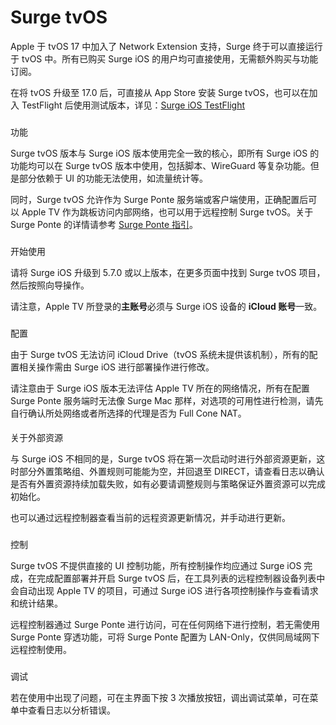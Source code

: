 Surge tvOS
==========

Apple 于 tvOS 17 中加入了 Network Extension 支持，Surge 终于可以直接运行于 tvOS 中。所有已购买 Surge iOS 的用户均可直接使用，无需额外购买与功能订阅。

在将 tvOS 升级至 17.0 后，可直接从 App Store 安装 Surge tvOS，也可以在加入 TestFlight 后使用测试版本，详见：[Surge iOS TestFlight](/surge-knowledge-base/v/zh/faq/ios-testflight)

### 

[](#gong-neng)

功能

Surge tvOS 版本与 Surge iOS 版本使用完全一致的核心，即所有 Surge iOS 的功能均可以在 Surge tvOS 版本中使用，包括脚本、WireGuard 等复杂功能。但是部分依赖于 UI 的功能无法使用，如流量统计等。

同时，Surge tvOS 允许作为 Surge Ponte 服务端或客户端使用，正确配置后可以 Apple TV 作为跳板访问内部网络，也可以用于远程控制 Surge tvOS。关于 Surge Ponte 的详情请参考 [Surge Ponte 指引](/surge-knowledge-base/v/zh/guidelines/ponte)。

### 

[](#kai-shi-shi-yong)

开始使用

请将 Surge iOS 升级到 5.7.0 或以上版本，在更多页面中找到 Surge tvOS 项目，然后按照向导操作。

请注意，Apple TV 所登录的**主账号**必须与 Surge iOS 设备的 **iCloud 账号**一致。

### 

[](#pei-zhi)

配置

由于 Surge tvOS 无法访问 iCloud Drive（tvOS 系统未提供该机制），所有的配置相关操作需由 Surge iOS 进行部署操作进行修改。

请注意由于 Surge iOS 版本无法评估 Apple TV 所在的网络情况，所有在配置 Surge Ponte 服务端时无法像 Surge Mac 那样，对选项的可用性进行检测，请先自行确认所处网络或者所选择的代理是否为 Full Cone NAT。

#### 

[](#guan-yu-wai-bu-zi-yuan)

关于外部资源

与 Surge iOS 不相同的是，Surge tvOS 将在第一次启动时进行外部资源更新，这时部分外置策略组、外置规则可能能为空，并回退至 DIRECT，请查看日志以确认是否有外置资源持续加载失败，如有必要请调整规则与策略保证外置资源可以完成初始化。

也可以通过远程控制器查看当前的远程资源更新情况，并手动进行更新。

### 

[](#kong-zhi)

控制

Surge tvOS 不提供直接的 UI 控制功能，所有控制操作均应通过 Surge iOS 完成，在完成配置部署并开启 Surge tvOS 后，在工具列表的远程控制器设备列表中会自动出现 Apple TV 的项目，可通过 Surge iOS 进行各项控制操作与查看请求和统计结果。

远程控制器通过 Surge Ponte 进行访问，可在任何网络下进行控制，若无需使用 Surge Ponte 穿透功能，可将 Surge Ponte 配置为 LAN-Only，仅供同局域网下远程控制使用。

### 

[](#tiao-shi)

调试

若在使用中出现了问题，可在主界面下按 3 次播放按钮，调出调试菜单，可在菜单中查看日志以分析错误。